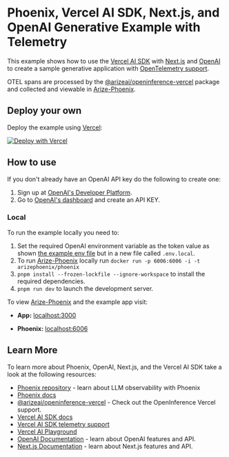 # Phoenix, Vercel AI SDK, Next.js, and OpenAI Generative Example with Telemetry

This example shows how to use the [Vercel AI SDK](https://sdk.vercel.ai/docs) with [Next.js](https://nextjs.org/) and [OpenAI](https://openai.com) to create a sample generative application with [OpenTelemetry support](https://sdk.vercel.ai/docs/ai-sdk-core/telemetry). 

OTEL spans are processed by the [@arizeai/openinference-vercel](https://github.com/Arize-ai/openinference/tree/main/js/packages/openinference-vercel) package and collected and viewable in [Arize-Phoenix](https://github.com/Arize-ai/phoenix).

## Deploy your own

Deploy the example using [Vercel](https://vercel.com?utm_source=github&utm_medium=readme&utm_campaign=ai-sdk-example):

[![Deploy with Vercel](https://vercel.com/button)](https://vercel.com/new/clone?repository-url=https%3A%2F%2Fgithub.com%2Fvercel%2Fai%2Ftree%2Fmain%2Fexamples%2Fnext-openai-telemetry&env=OPENAI_API_KEY&envDescription=OpenAI%20API%20Key&envLink=https%3A%2F%2Fplatform.openai.com%2Faccount%2Fapi-keys&project-name=vercel-ai-chat-openai-telemetry&repository-name=vercel-ai-chat-openai-telemetry)

## How to use

If you don't already have an OpenAI API key do the following to create one:

1. Sign up at [OpenAI's Developer Platform](https://platform.openai.com/signup).
2. Go to [OpenAI's dashboard](https://platform.openai.com/account/api-keys) and create an API KEY.

### Local

To run the example locally you need to:

1. Set the required OpenAI environment variable as the token value as shown [the example env file](./.env.local.example) but in a new file called `.env.local`.
2. To run [Arize-Phoenix](https://github.com/Arize-ai/phoenix) locally run `docker run -p 6006:6006 -i -t arizephoenix/phoenix`
3. `pnpm install --frozen-lockfile --ignore-workspace` to install the required dependencies.
4. `pnpm run dev` to launch the development server.

To view [Arize-Phoenix](https://github.com/Arize-ai/phoenix) and the example app visit:

- **App:** [localhost:3000](http://localhost:3000)

- **Phoenix:** [localhost:6006](http://localhost:6006)

## Learn More

To learn more about Phoenix, OpenAI, Next.js, and the Vercel AI SDK take a look at the following resources:

- [Phoenix repository](https://github.com/Arize-ai/phoenix) - learn about LLM observability with Phoenix
- [Phoenix docs](https://docs.arize.com/phoenix)
- [@arizeai/openinference-vercel](https://github.com/Arize-ai/openinference/tree/main/js/packages/openinference-vercel) - Check out the OpenInference Vercel support.
- [Vercel AI SDK docs](https://sdk.vercel.ai/docs)
- [Vercel AI SDK telemetry support](https://sdk.vercel.ai/docs/ai-sdk-core/telemetry)
- [Vercel AI Playground](https://play.vercel.ai)
- [OpenAI Documentation](https://platform.openai.com/docs) - learn about OpenAI features and API.
- [Next.js Documentation](https://nextjs.org/docs) - learn about Next.js features and API.

